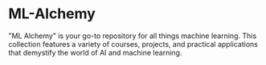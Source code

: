 # ML-Alchemy
"ML Alchemy" is your go-to repository for all things machine learning. This collection features a variety of courses, projects, and practical applications that demystify the world of AI and machine learning.

